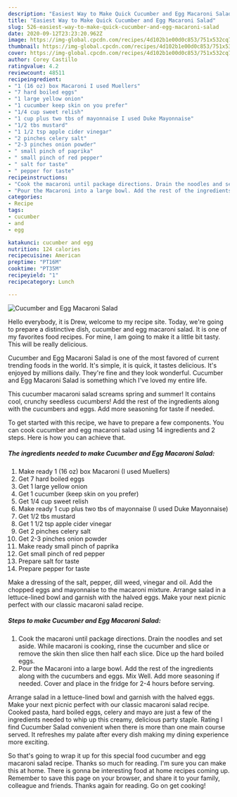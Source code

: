 ```yaml
---
description: "Easiest Way to Make Quick Cucumber and Egg Macaroni Salad"
title: "Easiest Way to Make Quick Cucumber and Egg Macaroni Salad"
slug: 526-easiest-way-to-make-quick-cucumber-and-egg-macaroni-salad
date: 2020-09-12T23:23:20.962Z
image: https://img-global.cpcdn.com/recipes/4d102b1e00d0c853/751x532cq70/cucumber-and-egg-macaroni-salad-recipe-main-photo.jpg
thumbnail: https://img-global.cpcdn.com/recipes/4d102b1e00d0c853/751x532cq70/cucumber-and-egg-macaroni-salad-recipe-main-photo.jpg
cover: https://img-global.cpcdn.com/recipes/4d102b1e00d0c853/751x532cq70/cucumber-and-egg-macaroni-salad-recipe-main-photo.jpg
author: Corey Castillo
ratingvalue: 4.2
reviewcount: 48511
recipeingredient:
- "1 (16 oz) box Macaroni I used Muellers"
- "7 hard boiled eggs"
- "1 large yellow onion"
- "1 cucumber keep skin on you prefer"
- "1/4 cup sweet relish"
- "1 cup plus two tbs of mayonnaise I used Duke Mayonnaise"
- "1/2 tbs mustard"
- "1 1/2 tsp apple cider vinegar"
- "2 pinches celery salt"
- "2-3 pinches onion powder"
- " small pinch of paprika"
- " small pinch of red pepper"
- " salt for taste"
- " pepper for taste"
recipeinstructions:
- "Cook the macaroni until package directions. Drain the noodles and set aside. While macaroni is cooking, rinse the cucumber and slice or remove the skin then slice then half each slice. Dice up the hard boiled eggs."
- "Pour the Macaroni into a large bowl. Add the rest of the ingredients along with the cucumbers and eggs. Mix Well. Add more seasoning if needed. Cover and place in the fridge for 2-4 hours before serving."
categories:
- Recipe
tags:
- cucumber
- and
- egg

katakunci: cucumber and egg 
nutrition: 124 calories
recipecuisine: American
preptime: "PT16M"
cooktime: "PT35M"
recipeyield: "1"
recipecategory: Lunch

---
```



![Cucumber and Egg Macaroni Salad](https://img-global.cpcdn.com/recipes/4d102b1e00d0c853/751x532cq70/cucumber-and-egg-macaroni-salad-recipe-main-photo.jpg)

Hello everybody, it is Drew, welcome to my recipe site. Today, we're going to prepare a distinctive dish, cucumber and egg macaroni salad. It is one of my favorites food recipes. For mine, I am going to make it a little bit tasty. This will be really delicious.

Cucumber and Egg Macaroni Salad is one of the most favored of current trending foods in the world. It's simple, it is quick, it tastes delicious. It's enjoyed by millions daily. They're fine and they look wonderful. Cucumber and Egg Macaroni Salad is something which I've loved my entire life.

This cucumber macaroni salad screams spring and summer! It contains cool, crunchy seedless cucumbers! Add the rest of the ingredients along with the cucumbers and eggs. Add more seasoning for taste if needed.


To get started with this recipe, we have to prepare a few components. You can cook cucumber and egg macaroni salad using 14 ingredients and 2 steps. Here is how you can achieve that.

<!--inarticleads1-->

##### The ingredients needed to make Cucumber and Egg Macaroni Salad:

1. Make ready 1 (16 oz) box Macaroni (I used Muellers)
1. Get 7 hard boiled eggs
1. Get 1 large yellow onion
1. Get 1 cucumber (keep skin on you prefer)
1. Get 1/4 cup sweet relish
1. Make ready 1 cup plus two tbs of mayonnaise (I used Duke Mayonnaise)
1. Get 1/2 tbs mustard
1. Get 1 1/2 tsp apple cider vinegar
1. Get 2 pinches celery salt
1. Get 2-3 pinches onion powder
1. Make ready  small pinch of paprika
1. Get  small pinch of red pepper
1. Prepare  salt for taste
1. Prepare  pepper for taste


Make a dressing of the salt, pepper, dill weed, vinegar and oil. Add the chopped eggs and mayonnaise to the macaroni mixture. Arrange salad in a lettuce-lined bowl and garnish with the halved eggs. Make your next picnic perfect with our classic macaroni salad recipe. 

<!--inarticleads2-->

##### Steps to make Cucumber and Egg Macaroni Salad:

1. Cook the macaroni until package directions. Drain the noodles and set aside. While macaroni is cooking, rinse the cucumber and slice or remove the skin then slice then half each slice. Dice up the hard boiled eggs.
1. Pour the Macaroni into a large bowl. Add the rest of the ingredients along with the cucumbers and eggs. Mix Well. Add more seasoning if needed. Cover and place in the fridge for 2-4 hours before serving.


Arrange salad in a lettuce-lined bowl and garnish with the halved eggs. Make your next picnic perfect with our classic macaroni salad recipe. Cooked pasta, hard boiled eggs, celery and mayo are just a few of the ingredients needed to whip up this creamy, delicious party staple. Rating I find Cucumber Salad convenient when there is more than one main course served. It refreshes my palate after every dish making my dining experience more exciting. 

So that's going to wrap it up for this special food cucumber and egg macaroni salad recipe. Thanks so much for reading. I'm sure you can make this at home. There is gonna be interesting food at home recipes coming up. Remember to save this page on your browser, and share it to your family, colleague and friends. Thanks again for reading. Go on get cooking!
